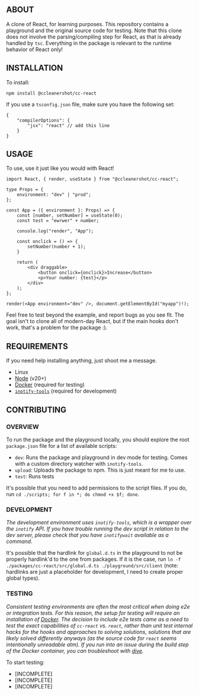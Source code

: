 ## ABOUT

A clone of React, for learning purposes. This repository contains a playground and the original source code for testing. Note that this clone does not involve the parsing/compiling step for React, as that is already handled by `tsc`. Everything in the package is relevant to the runtime behavior of React only!

## INSTALLATION

To install:

```
npm install @ccleanershot/cc-react
```

If you use a `tsconfig.json` file, make sure you have the following set:

```
{
    "compilerOptions": {
        "jsx": "react" // add this line
    }
}
```

## USAGE

To use, use it just like you would with React!

```
import React, { render, useState } from "@ccleanershot/cc-react";

type Props = {
    environment: "dev" | "prod";
};

const App = ({ environment }: Props) => {
    const [number, setNumber] = useState(0);
    const test = "ewrwer" + number;

    console.log("render", "App");

    const onclick = () => {
        setNumber(number + 1);
    }

    return (
        <div draggable>
            <button onclick={onclick}>Increase</button>
            <p>Your number: {test}</p>
        </div>
    );
};

render(<App environment="dev" />, document.getElementById("myapp")!);
```

Feel free to test beyond the example, and report bugs as you see fit. The goal isn't to clone all of modern-day React, but if the main hooks don't work, that's a problem for the package :).

## REQUIREMENTS

If you need help installing anything, just shoot me a message.

-   Linux
-   [Node](https://nodejs.org/en) (v20+)
-   [Docker](https://www.docker.com/) (required for testing)
-   [`inotify-tools`](https://github.com/inotify-tools/inotify-tools) (required for development)

## CONTRIBUTING

### OVERVIEW

To run the package and the playground locally, you should explore the root `package.json` file for a list of available scripts:

-   `dev`: Runs the package and playground in dev mode for testing. Comes with a custom directory watcher with `inotify-tools`.
-   `upload`: Uploads the package to npm. This is just meant for me to use.
-   `test`: Runs tests

It's possible that you need to add permissions to the script files. If you do, run `cd ./scripts; for f in *; do chmod +x $f; done`.

### DEVELOPMENT

_The development environment uses `inotify-tools`, which is a wrapper over the `inotify` API. If you have trouble running the dev script in relation to the dev server, please check that you have `inotifywait` available as a command._

It's possible that the hardlink for `global.d.ts` in the playground to not be properly hardlink'd to the one from packages. If it is the case, run `ln -f ./packages/cc-react/src/global.d.ts ./playground/src/client` (note: hardlinks are just a placeholder for development, I need to create proper global types).

### TESTING

_Consistent testing environments are often the most critical when doing e2e or integration tests. For this reason, the setup for testing will require an installation of [Docker](https://www.docker.com/). The decision to include e2e tests came as a need to test the exact capabilities of `cc-react` vs. `react`, rather than unit test internal hacks for the hooks and approaches to solving solutions, solutions that are likely solved differently anyways (as the source code for `react` seems intentionally unreadable atm). If you run into an issue during the build step of the Docker container, you can troubleshoot with [dive](https://github.com/wagoodman/dive)._

To start testing:

-   [INCOMPLETE]
-   [INCOMPLETE]
-   [INCOMPLETE]

